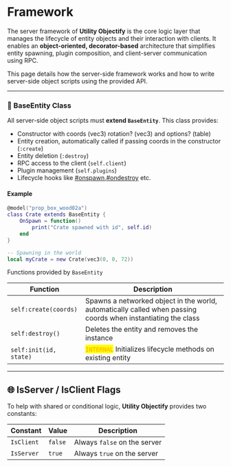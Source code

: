 # Framework

The server framework of **Utility Objectify** is the core logic layer that manages the lifecycle of entity objects and their interaction with clients. It enables an **object-oriented, decorator-based** architecture that simplifies entity spawning, plugin composition, and client-server communication using RPC.

This page details how the server-side framework works and how to write server-side object scripts using the provided API.

***

### 🧱 BaseEntity Class

All server-side object scripts must **extend `BaseEntity`**. This class provides:

* Constructor with coords (vec3) rotation? (vec3) and options? (table)
* Entity creation, automatically called if passing coords in the constructor (`:create`)
* Entity deletion (`:destroy`)
* RPC access to the client (`self.client`)
* Plugin management (`self.plugins`)
* Lifecycle hooks like [#onspawn](../shared/hooks.md#onspawn "mention"),[#ondestroy](../shared/hooks.md#ondestroy "mention") etc.

#### Example

```lua
@model("prop_box_wood02a")
class Crate extends BaseEntity {
    OnSpawn = function()
        print("Crate spawned with id", self.id)
    end
}

-- Spawning in the world
local myCrate = new Crate(vec3(0, 0, 72))
```

Functions provided by `BaseEntity`

| Function               | Description                                                                                                   |
| ---------------------- | ------------------------------------------------------------------------------------------------------------- |
| `self:create(coords)`  | Spawns a networked object in the world, automatically called when passing coords when instantiating the class |
| `self:destroy()`       | Deletes the entity and removes the instance                                                                   |
| `self:init(id, state)` | <mark style="color:orange;">`INTERNAL`</mark> Initializes lifecycle methods on existing entity                |

***

## 🌐 IsServer / IsClient Flags

To help with shared or conditional logic, **Utility Objectify** provides two constants:

| Constant   | Value   | Description                  |
| ---------- | ------- | ---------------------------- |
| `IsClient` | `false` | Always `false` on the server |
| `IsServer` | `true`  | Always `true` on the server  |
